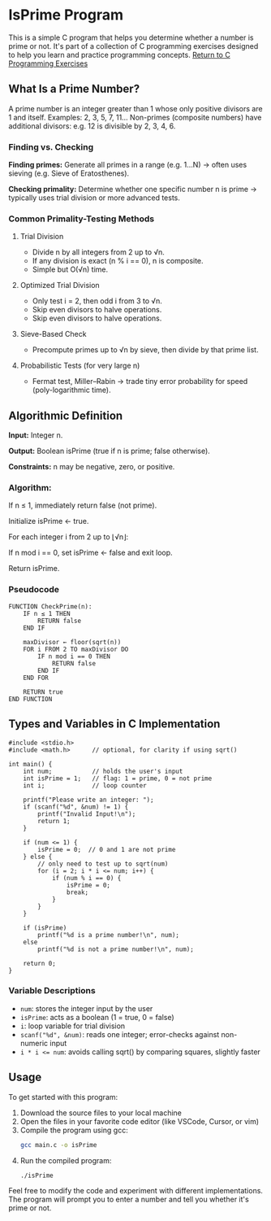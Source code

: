 # IsPrime Program

This is a simple C program that helps you determine whether a number is prime or not. It's part of a collection of C programming exercises designed to help you learn and practice programming concepts.
[Return to C Programming Exercises](https://github.com/AliJavadi1997/c-programming-exercises/blob/main/README.md)


## What Is a Prime Number?

A prime number is an integer greater than 1 whose only positive divisors are 1 and itself. Examples: 2, 3, 5, 7, 11…
Non-primes (composite numbers) have additional divisors: e.g. 12 is divisible by 2, 3, 4, 6.

### Finding vs. Checking

**Finding primes:** Generate all primes in a range (e.g. 1…N) → often uses sieving (e.g. Sieve of Eratosthenes).

**Checking primality:** Determine whether one specific number n is prime → typically uses trial division or more advanced tests.

### Common Primality-Testing Methods
1. Trial Division
    - Divide n by all integers from 2 up to √n.
    - If any division is exact (n % i == 0), n is composite.
    - Simple but O(√n) time.

2. Optimized Trial Division
    - Only test i = 2, then odd i from 3 to √n.
    - Skip even divisors to halve operations.
    - Skip even divisors to halve operations.

3. Sieve-Based Check

    - Precompute primes up to √n by sieve, then divide by that prime list.

4. Probabilistic Tests (for very large n)

    - Fermat test, Miller–Rabin → trade tiny error probability for speed (poly-logarithmic time).


## Algorithmic Definition
**Input:** Integer n.

**Output:** Boolean isPrime (true if n is prime; false otherwise).

**Constraints:** n may be negative, zero, or positive.

### Algorithm:

If n ≤ 1, immediately return false (not prime).

Initialize isPrime ← true.

For each integer i from 2 up to ⌊√n⌋:

If n mod i == 0, set isPrime ← false and exit loop.

Return isPrime.

### Pseudocode

```pseudocode
FUNCTION CheckPrime(n):
    IF n ≤ 1 THEN
        RETURN false
    END IF

    maxDivisor ← floor(sqrt(n))
    FOR i FROM 2 TO maxDivisor DO
        IF n mod i == 0 THEN
            RETURN false
        END IF
    END FOR

    RETURN true
END FUNCTION
```

## Types and Variables in C Implementation

```
#include <stdio.h>
#include <math.h>      // optional, for clarity if using sqrt()

int main() {
    int num;           // holds the user's input
    int isPrime = 1;   // flag: 1 = prime, 0 = not prime
    int i;             // loop counter

    printf("Please write an integer: ");
    if (scanf("%d", &num) != 1) {
        printf("Invalid Input!\n");
        return 1;
    }

    if (num <= 1) {
        isPrime = 0;  // 0 and 1 are not prime
    } else {
        // only need to test up to sqrt(num)
        for (i = 2; i * i <= num; i++) {
            if (num % i == 0) {
                isPrime = 0;
                break;
            }
        }
    }

    if (isPrime)
        printf("%d is a prime number!\n", num);
    else
        printf("%d is not a prime number!\n", num);

    return 0;
}
```

### Variable Descriptions

- `num`: stores the integer input by the user
- `isPrime`: acts as a boolean (1 = true, 0 = false)
- `i`: loop variable for trial division
- `scanf("%d", &num)`: reads one integer; error-checks against non-numeric input
- `i * i <= num`: avoids calling sqrt() by comparing squares, slightly faster

## Usage

To get started with this program:

1. Download the source files to your local machine
2. Open the files in your favorite code editor (like VSCode, Cursor, or vim)
3. Compile the program using gcc:
   ```bash
   gcc main.c -o isPrime
   ```
4. Run the compiled program:
   ```bash
   ./isPrime
   ```

Feel free to modify the code and experiment with different implementations. The program will prompt you to enter a number and tell you whether it's prime or not.